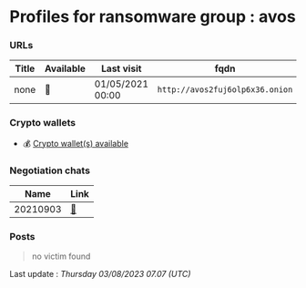 # Profiles for ransomware group : **avos**



### URLs
| Title | Available | Last visit | fqdn | Screenshot 
|---|---|---|---|---|
| none | 🔴 | 01/05/2021 00:00 | `http://avos2fuj6olp6x36.onion` | ❌ | 

### Crypto wallets
* 💰 <a href="/#/crypto/avos.md">Crypto wallet(s) available</a>


### Negotiation chats

| Name | Link |
|---|---|
|20210903| <a href="https://chat.ransomware.live/chat/avos/20210903.html" target=_blank> 💬 </a> |


### Posts

> no victim found




Last update : _Thursday 03/08/2023 07.07 (UTC)_
